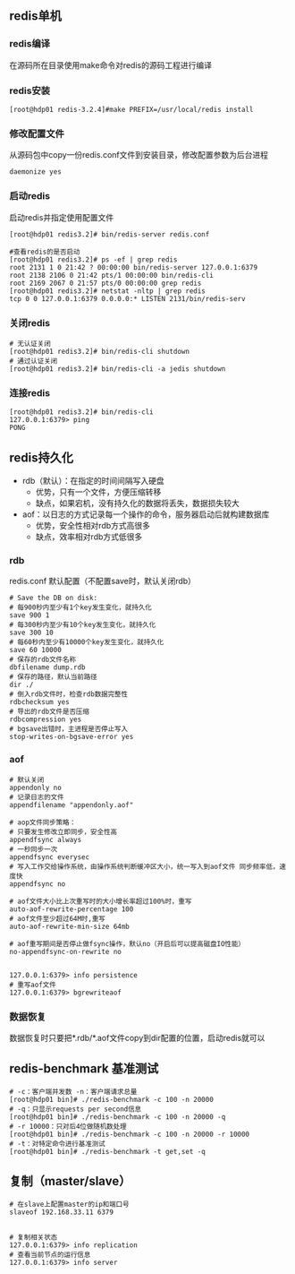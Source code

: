 
## redis单机

### redis编译
在源码所在目录使用make命令对redis的源码工程进行编译

### redis安装

	[root@hdp01 redis-3.2.4]#make PREFIX=/usr/local/redis install

### 修改配置文件
从源码包中copy一份redis.conf文件到安装目录，修改配置参数为后台进程

	daemonize yes

### 启动redis
启动redis并指定使用配置文件

	[root@hdp01 redis3.2]# bin/redis-server redis.conf

	#查看redis的是否启动
	[root@hdp01 redis3.2]# ps -ef | grep redis
	root 2131 1 0 21:42 ? 00:00:00 bin/redis-server 127.0.0.1:6379
	root 2138 2106 0 21:42 pts/1 00:00:00 bin/redis-cli
	root 2169 2067 0 21:57 pts/0 00:00:00 grep redis
	[root@hdp01 redis3.2]# netstat -nltp | grep redis
	tcp 0 0 127.0.0.1:6379 0.0.0.0:* LISTEN 2131/bin/redis-serv

### 关闭redis
	# 无认证关闭
	[root@hdp01 redis3.2]# bin/redis-cli shutdown
	# 通过认证关闭
	[root@hdp01 redis3.2]# bin/redis-cli -a jedis shutdown

### 连接redis
	[root@hdp01 redis3.2]# bin/redis-cli
	127.0.0.1:6379> ping
	PONG

## redis持久化

* rdb（默认）：在指定的时间间隔写入硬盘
	* 优势，只有一个文件，方便压缩转移
	* 缺点，如果宕机，没有持久化的数据将丢失，数据损失较大
* aof：以日志的方式记录每一个操作的命令，服务器启动后就构建数据库
	* 优势，安全性相对rdb方式高很多
	* 缺点，效率相对rdb方式低很多

### rdb
redis.conf 默认配置（不配置save时，默认关闭rdb）

	# Save the DB on disk:
	# 每900秒内至少有1个key发生变化，就持久化
	save 900 1
	# 每300秒内至少有10个key发生变化，就持久化
	save 300 10
	# 每60秒内至少有10000个key发生变化，就持久化
	save 60 10000
	# 保存的rdb文件名称
	dbfilename dump.rdb
	# 保存的路径，默认当前路径
	dir ./
	# 倒入rdb文件时，检查rdb数据完整性
	rdbchecksum yes
	# 导出的rdb文件是否压缩
	rdbcompression yes
	# bgsave出错时，主进程是否停止写入
	stop-writes-on-bgsave-error yes

### aof

	# 默认关闭
	appendonly no
	# 记录日志的文件
	appendfilename "appendonly.aof"

	# aop文件同步策略：
	# 只要发生修改立即同步，安全性高
	appendfsync always
	# 一秒同步一次
	appendfsync everysec
	# 写入工作交给操作系统，由操作系统判断缓冲区大小，统一写入到aof文件 同步频率低，速度快
	appendfsync no

	# aof文件大小比上次重写时的大小增长率超过100%时，重写
	auto-aof-rewrite-percentage 100
	# aof文件至少超过64M时,重写
	auto-aof-rewrite-min-size 64mb

	# aof重写期间是否停止做fsync操作，默认no（开启后可以提高磁盘IO性能）
	no-appendfsync-on-rewrite no

	
	127.0.0.1:6379> info persistence
	# 重写aof文件
	127.0.0.1:6379> bgrewriteaof


### 数据恢复

数据恢复时只要把*.rdb/*.aof文件copy到dir配置的位置，启动redis就可以


## redis-benchmark 基准测试
	# -c：客户端并发数 -n：客户端请求总量
	[root@hdp01 bin]# ./redis-benchmark -c 100 -n 20000
	# -q：只显示requests per second信息
	[root@hdp01 bin]# ./redis-benchmark -c 100 -n 20000 -q
	# -r 10000：只对后4位做随机数处理
	[root@hdp01 bin]# ./redis-benchmark -c 100 -n 20000 -r 10000
	# -t：对特定命令进行基准测试
	[root@hdp01 bin]# ./redis-benchmark -t get,set -q

## 复制（master/slave）
	
	# 在slave上配置master的ip和端口号
	slaveof 192.168.33.11 6379


	# 复制相关状态
	127.0.0.1:6379> info replication
	# 查看当前节点的运行信息
	127.0.0.1:6379> info server
